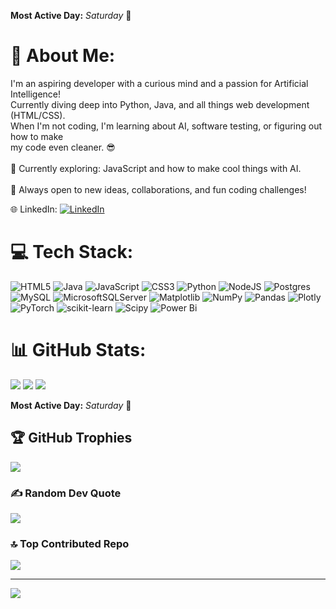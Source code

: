 <!-- ACTIVITY-DAY-START -->
**Most Active Day:** _Saturday_ 🌟
<!-- ACTIVITY-DAY-END -->
# 💫 About Me:
I'm an aspiring developer with a curious mind and a passion for Artificial Intelligence! <br>Currently diving deep into Python, Java, and all things web development (HTML/CSS). <br>When I'm not coding, I'm learning about AI, software testing, or figuring out how to make <br>my code even cleaner. 😎<br><br>🌱 Currently exploring: JavaScript and how to make cool things with AI.<br><br>💬 Always open to new ideas, collaborations, and fun coding challenges!


🌐 LinkedIn:
[![LinkedIn](https://img.shields.io/badge/LinkedIn-%230077B5.svg?logo=linkedin&logoColor=white)](https://linkedin.com/in/angelikinikolaou) 

# 💻 Tech Stack:
![HTML5](https://img.shields.io/badge/html5-%23E34F26.svg?style=flat&logo=html5&logoColor=white) ![Java](https://img.shields.io/badge/java-%23ED8B00.svg?style=flat&logo=openjdk&logoColor=white) ![JavaScript](https://img.shields.io/badge/javascript-%23323330.svg?style=flat&logo=javascript&logoColor=%23F7DF1E) ![CSS3](https://img.shields.io/badge/css3-%231572B6.svg?style=flat&logo=css3&logoColor=white) ![Python](https://img.shields.io/badge/python-3670A0?style=flat&logo=python&logoColor=ffdd54) ![NodeJS](https://img.shields.io/badge/node.js-6DA55F?style=flat&logo=node.js&logoColor=white) ![Postgres](https://img.shields.io/badge/postgres-%23316192.svg?style=flat&logo=postgresql&logoColor=white) ![MySQL](https://img.shields.io/badge/mysql-4479A1.svg?style=flat&logo=mysql&logoColor=white) ![MicrosoftSQLServer](https://img.shields.io/badge/Microsoft%20SQL%20Server-CC2927?style=flat&logo=microsoft%20sql%20server&logoColor=white) ![Matplotlib](https://img.shields.io/badge/Matplotlib-%23ffffff.svg?style=flat&logo=Matplotlib&logoColor=black) ![NumPy](https://img.shields.io/badge/numpy-%23013243.svg?style=flat&logo=numpy&logoColor=white) ![Pandas](https://img.shields.io/badge/pandas-%23150458.svg?style=flat&logo=pandas&logoColor=white) ![Plotly](https://img.shields.io/badge/Plotly-%233F4F75.svg?style=flat&logo=plotly&logoColor=white) ![PyTorch](https://img.shields.io/badge/PyTorch-%23EE4C2C.svg?style=flat&logo=PyTorch&logoColor=white) ![scikit-learn](https://img.shields.io/badge/scikit--learn-%23F7931E.svg?style=flat&logo=scikit-learn&logoColor=white) ![Scipy](https://img.shields.io/badge/SciPy-%230C55A5.svg?style=flat&logo=scipy&logoColor=%white) ![Power Bi](https://img.shields.io/badge/power_bi-F2C811?style=flat&logo=powerbi&logoColor=black)
# 📊 GitHub Stats:
![](https://github-readme-stats.vercel.app/api?username=ScoopySnack&theme=city_lights&hide_border=false&include_all_commits=true&count_private=true)  ![](https://github-readme-stats.vercel.app/api/top-langs/?username=ScoopySnack&theme=city_lights&hide_border=false&include_all_commits=true&count_private=true&layout=compact)
![](https://github-readme-streak-stats.herokuapp.com/?user=ScoopySnack&theme=city_lights&hide_border=false)<br/>

<!-- ACTIVITY-DAY-START -->
**Most Active Day:** _Saturday_ 🌟
<!-- ACTIVITY-DAY-END -->


## 🏆 GitHub Trophies
![](https://github-profile-trophy.vercel.app/?username=ScoopySnack&theme=tokyonight&no-frame=false&no-bg=true&margin-w=4)

### ✍️ Random Dev Quote
![](https://quotes-github-readme.vercel.app/api?type=vetical&theme=tokyonight)

### 🔝 Top Contributed Repo
![](https://github-contributor-stats.vercel.app/api?username=ScoopySnack&limit=5&theme=tokyonight&combine_all_yearly_contributions=true)

---
[![](https://visitcount.itsvg.in/api?id=ScoopySnack&icon=0&color=0)](https://visitcount.itsvg.in)

<!-- Proudly created with GPRM ( https://gprm.itsvg.in ) -->
